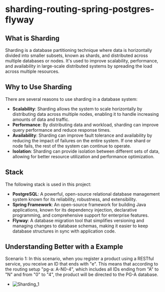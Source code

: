 # sharding-routing-spring-postgres-flyway

## What is Sharding
Sharding is a database partitioning technique where data is horizontally divided into smaller subsets, known as shards, and distributed across multiple databases or nodes. It's used to improve scalability, performance, and availability in large-scale distributed systems by spreading the load across multiple resources.

## Why to Use Sharding
There are several reasons to use sharding in a database system:
- **Scalability**: Sharding allows the system to scale horizontally by distributing data across multiple nodes, enabling it to handle increasing amounts of data and traffic.
- **Performance**: By distributing data and workload, sharding can improve query performance and reduce response times.
- **Availability**: Sharding can improve fault tolerance and availability by reducing the impact of failures on the entire system. If one shard or node fails, the rest of the system can continue to operate.
- **Isolation**: Sharding can provide isolation between different sets of data, allowing for better resource utilization and performance optimization.

## Stack
The following stack is used in this project:

* **PostgreSQL**: A powerful, open-source relational database management system known for its reliability, robustness, and extensibility.
* **Spring Framework**: An open-source framework for building Java applications, known for its dependency injection, declarative programming, and comprehensive support for enterprise features.
* **Flyway**: A database migration tool that simplifies versioning and managing changes to database schemas, making it easier to keep database structures in sync with application code.

## Understanding Better with a Example
Scenario 1: In this scenario, when you register a product using a RESTful service, you receive an ID that ends with "e". This means that according to the routing setup "pg-a: A-N0-4", which includes all IDs ending from "A" to "N" and from "0" to "4", the product will be directed to the PG-A database.

* ![Sharding_1](https://github.com/alexandreaw/sharding-routing-spring-postgres-flyway/assets/793210/995b243d-eedc-4a75-85fd-6b47e51497e0)
